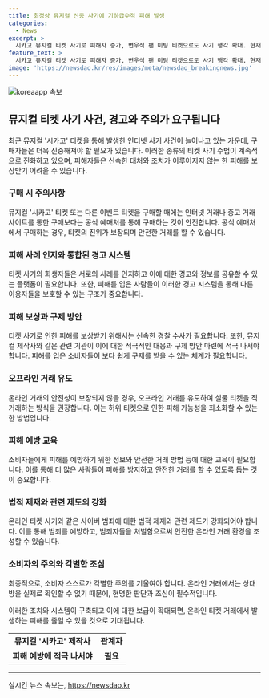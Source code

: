 ```yaml
---
title: 최정상 뮤지컬 신종 사기에 기하급수적 피해 발생
categories:
  - News
excerpt: >
  시카고 뮤지컬 티켓 사기로 피해자 증가, 변우석 팬 미팅 티켓으로도 사기 행각 확대. 현재 수사는 미진한 상황이며, 뮤지컬 제작사도 구제 방안이 없다고 밝힘. 피해를 막기 위해 관심과 주의가 필요한 상황. (150자)
feature_text: >
  시카고 뮤지컬 티켓 사기로 피해자 증가, 변우석 팬 미팅 티켓으로도 사기 행각 확대. 현재 수사는 미진한 상황이며, 뮤지컬 제작사도 구제 방안이 없다고 밝힘. 피해를 막기 위해 관심과 주의가 필요한 상황. (150자)
image: 'https://newsdao.kr/res/images/meta/newsdao_breakingnews.jpg'
---
```


<p><img src="https://newsdao.kr/res/images/meta/newsdao_breakingnews.jpg" alt="koreaapp 속보" /></p>

<h2 data-ke-size="size26">뮤지컬 티켓 사기 사건, 경고와 주의가 요구됩니다</h2>

<p data-ke-size="size16">최근 뮤지컬 '시카고' 티켓을 통해 발생한 인터넷 사기 사건이 늘어나고 있는 가운데, 구매자들은 더욱 신중해져야 할 필요가 있습니다. 이러한 종류의 티켓 사기 수법이 계속적으로 진화하고 있으며, 피해자들은 신속한 대처와 조치가 이루어지지 않는 한 피해를 보상받기 어려울 수 있습니다.</p>

<h3>구매 시 주의사항</h3>

<p data-ke-size="size16">뮤지컬 '시카고' 티켓 또는 다른 이벤트 티켓을 구매할 때에는 인터넷 거래나 중고 거래 사이트를 통한 구매보다는 공식 예매처를 통해 구매하는 것이 안전합니다. 공식 예매처에서 구매하는 경우, 티켓의 진위가 보장되며 안전한 거래를 할 수 있습니다.</p>

<h3>피해 사례 인지와 통합된 경고 시스템</h3>

<p data-ke-size="size16">티켓 사기의 희생자들은 서로의 사례를 인지하고 이에 대한 경고와 정보를 공유할 수 있는 플랫폼이 필요합니다. 또한, 피해를 입은 사람들이 이러한 경고 시스템을 통해 다른 이용자들을 보호할 수 있는 구조가 중요합니다.</p>

<h3>피해 보상과 구제 방안</h3>

<p data-ke-size="size16">티켓 사기로 인한 피해를 보상받기 위해서는 신속한 경찰 수사가 필요합니다. 또한, 뮤지컬 제작사와 같은 관련 기관이 이에 대한 적극적인 대응과 구제 방안 마련에 적극 나서야 합니다. 피해를 입은 소비자들이 보다 쉽게 구제를 받을 수 있는 체계가 필요합니다.</p>

<h3>오프라인 거래 유도</h3>

<p data-ke-size="size16">온라인 거래의 안전성이 보장되지 않을 경우, 오프라인 거래를 유도하여 실물 티켓을 직거래하는 방식을 권장합니다. 이는 허위 티켓으로 인한 피해 가능성을 최소화할 수 있는 한 방법입니다.</p>

<h3>피해 예방 교육</h3>

<p data-ke-size="size16">소비자들에게 피해를 예방하기 위한 정보와 안전한 거래 방법 등에 대한 교육이 필요합니다. 이를 통해 더 많은 사람들이 피해를 방지하고 안전한 거래를 할 수 있도록 돕는 것이 중요합니다. </p>

<h3>법적 제재와 관련 제도의 강화</h3>

<p data-ke-size="size16">온라인 티켓 사기와 같은 사이버 범죄에 대한 법적 제재와 관련 제도가 강화되어야 합니다. 이를 통해 범죄를 예방하고, 범죄자들을 처벌함으로써 안전한 온라인 거래 환경을 조성할 수 있습니다.</p>

<h3>소비자의 주의와 각별한 조심</h3>

<p data-ke-size="size16">최종적으로, 소비자 스스로가 각별한 주의를 기울여야 합니다. 온라인 거래에서는 상대방을 실제로 확인할 수 없기 때문에, 현명한 판단과 조심이 필수적입니다.</p>

<p data-ke-size="size16">이러한 조치와 시스템이 구축되고 이에 대한 보급이 확대되면, 온라인 티켓 거래에서 발생하는 피해를 줄일 수 있을 것으로 기대됩니다.</p>

<table>
  <tr>
    <td style="text-align: center; height: 17px;"><b>뮤지컬 '시카고' 제작사</b></td>
    <td style="text-align: center; height: 17px;"><b>관계자</b></td>
  </tr>
  <tr>
    <td style="text-align: center; height: 17px;"><b>피해 예방에 적극 나서야</b></td>
    <td style="text-align: center; height: 17px;"><b>필요</b></td>
  </tr>
</table>

<hr>
실시간 뉴스 속보는, <a href="https://newsdao.kr" rel="dofollow">https://newsdao.kr</a>


